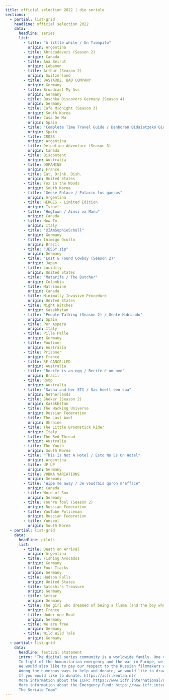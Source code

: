 ```yaml
---
title: official selection 2022 | die seriale
sections:
  - partial: list-grid
    headline: official selection 2022
    data:
      headline: series
      list:
        - title: "A little while / Un Tiempito"
          origin: Argentina
        - title: Abracadavers (Season 2)
          origin: Canada
        - title: Ana Beirut
          origin: Lebanon
        - title: Arthur (Season 2)
          origin: Switzerland
        - title: BASTARD2. BAD COMPANY
          origin: Germany
        - title: Broadcast My Ass
          origin: Germany
        - title: Buschka Discovers Germany (Season 4)
          origin: Germany
        - title: Cafe Midnight (Season 3)
          origin: South Korea
        - title: Casa De Ma
          origin: Spain
        - title: "Complete Time Travel Guide / Denboran Bidaiatzeko Gida Osoa"
          origin: Spain
        - title: CROSS
          origin: Argentina
        - title: Detention Adventure (Season 3)
          origin: Canada
        - title: Discontent
          origin: Australia
        - title: DOPAMINE
          origin: France
        - title: Eat. Drink. Dish.
          origin: United States
        - title: Fox in the Woods
          origin: South Korea
        - title: "Geese Palace / Palacio los gansos"
          origin: Argentina
        - title: HEROES - Limited Edition
          origin: Israel
        - title: "Hogtown / Ainsi va Manu"
          origin: Canada
        - title: How To
          origin: Italy
        - title: "@IAmSophieScholl"
          origin: Germany
        - title: Inimigo Oculto
          origin: Brazil
        - title: "JESSY.zip"
          origin: Germany
        - title: "Lost & Found Cowboy (Season 2)"
          origin: Japan
        - title: Lucidity
          origin: United States
        - title: "Matarife / The Butcher"
          origin: Colombia
        - title: Matrimoine
          origin: Canada
        - title: Minimally Invasive Procedure
          origin: United States
        - title: Night Witches
          origin: Kazakhstan
        - title: "People Talking (Season 2) / Gente Hablando"
          origin: Spain
        - title: Per Aspera
          origin: Italy
        - title: Pille Palle
          origin: Germany
        - title: Poutiner
          origin: Australia
        - title: Prisoner
          origin: France
        - title: RE CANCELLED
          origin: Australia
        - title: "Recife is an egg / Recife é um ovo"
          origin: Brazil
        - title: Romp
          origin: Australia
        - title: "Sasha and her STI / Sas heeft een soa"
          origin: Netherlands
        - title: Sheker (Season 2)
          origin: Kazakhstan
        - title: The Hacking Universe
          origin: Russian Federation
        - title: The Last Axel
          origin: Ukraine
        - title: The Little Broomstick Rider
          origin: Italy
        - title: The Red Thread
          origin: Australia
        - title: The Youth
          origin: South Korea
        - title: "This Is Not A Hotel / Esto No Es Un Hotel"
          origin: Argentina
        - title: UP UP
          origin: Germany
        - title: VODKA VARIATIONS
          origin: Germany
        - title: "Wipe me away / Je voudrais qu'on m'efface"
          origin: Canada
        - title: Word of Sox
          origin: Germany
        - title: You're fool (Season 2)
          origin: Russian Federation
        - title: YouTube Policeman
          origin: Russian Federation
        - title: Yunseul
          origin: South Korea
  - partial: list-grid
    data:
      headline: pilots
      list:
        - title: Death on Arrival
          origin: Argentina
        - title: Fishing Avocados
          origin: Germany
        - title: Four Tracks
          origin: Germany
        - title: Hudson Falls
          origin: United States
        - title: Satoshi's Treasure
          origin: Germany
        - title: Serkar
          origin: Germany
        - title: The girl who dreamed of being a llama (and the boy who wanted to be blind)
          origin: France
        - title: Under one Roof
          origin: Germany
        - title: We are free
          origin: Germany
        - title: Wild Wild Talk
          origin: Germany
  - partial: list-grid
    data:
      headline: festival statement
      intro: "The digital series community is a worldwide family. One of the main goals of die Seriale has always been to connect international creatives and build new collaborations & friendships.
      In light of the humanitarian emergency and the war in Europe, we would like to express our solidarity with the people of Ukraine, as well as with the Ukrainian filmmakers and their families. We stand with them in a call for peace.
      We would also like to pay our respect to the Russian filmmakers who have the courage to speak out publicly against the war and condemn it.
      Among the numerous ways to help and donate, we would like to draw your attention to the “Emergency Fund for Filmmakers”. The worldwide initiative “International Coalition for Filmmakers at Risk” (ICFR) has set up this special fund for film practitioners directly in danger due to the ongoing war in Ukraine.
      If you would like to donate: https://icfr.kentaa.nl/
      More information about the ICFR: https://www.icfr.international/about-us/
      More information about the Emergency Fund: https://www.icfr.international/news/emergency-fund-for-filmmakers/
      The Seriale Team"
---
```

